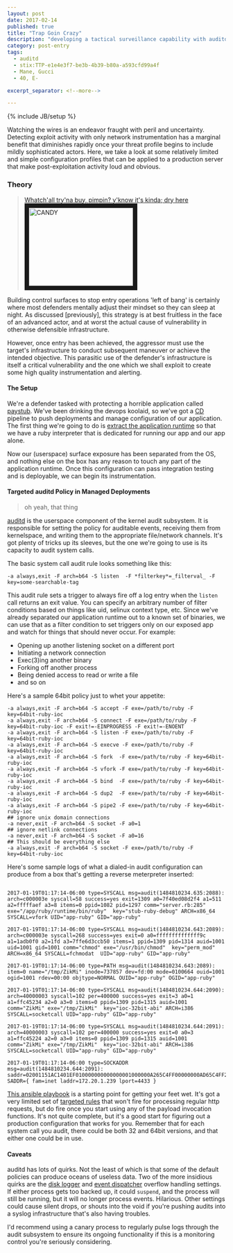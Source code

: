 ```yaml
---
layout: post
date: 2017-02-14
published: true
title: "Trap Goin Crazy"
description: "developing a tactical surveillance capability with auditd"
category: post-entry
tags:
  - auditd
  - stix:TTP-e1e4e3f7-be3b-4b39-b80a-a593cfd99a4f
  - Mane, Gucci
  - 40, E-

excerpt_separator: <!--more-->

---
```

{% include JB/setup %}

Watching the wires is an endeavor fraught with peril and uncertainty.
Detecting exploit activity with only network instrumentation has a
marginal benefit that diminishes rapidly once your threat profile
begins to include mildly sophisticated actors. Here, we take a look at
some relatively limited and simple configuration profiles that can
be applied to a production server that make post-exploitation activity
loud and obvious.

<!--more-->

### Theory
<blockquote>
<p>
  <a href="https://genius.com/1614280/Snoop-dogg-candy-drippin-like-water/Whatchu-tryna-buy-pimpin-yknow-its-kinda-dry-here">
    Whatch&#39;all try&#39;na buy, pimpin? y&#39;know it&#39;s kinda; dry here
  </a>

  <a href="http://www.youtube.com/watch?feature=player_embedded&v=mKli0y-Xr-Q&t=28s">
    <img
      src="http://img.youtube.com/vi/mKli0y-Xr-Q/0.jpg"
      alt="CANDY" width="240" height="180" border="10"
    />
  </a>
</p>
</blockquote>
Building control surfaces to stop entry operations 'left of bang' is certainly
where most defenders mentally adjust their mindset so they can sleep at night.
As discussed [previously], this strategy is at best fruitless in the face of
an advanced actor, and at worst the actual cause of vulnerability in
otherwise defensible infrastructure.

However, once entry has been achieved, the aggressor must use the target's
infrastructure to conduct subsequent maneuver or achieve the intended objective.
This parasitic use of the defender's infrastructure is itself a critical
vulnerability and the one which we shall exploit to create some high quality
instrumentation and alerting.

#### The Setup

We're a defender tasked with protecting a horrible application called [paystub].
We've been drinking the devops koolaid, so we've got a [CD] pipeline to
push deployments and manage configuration of our application. The first thing
we're going to do is [extract the application runtime] so that we have a ruby
interpreter that is dedicated for running our app and our app alone.

Now our (userspace) surface exposure has been separated from the OS, and
nothing else on the box has any reason to touch any part of the application
runtime. Once this configuration can pass integration testing and is deployable,
we can begin its instrumentation.

#### Targeted auditd Policy in Managed Deployments
> oh yeah, that thing

[auditd] is the userspace component of the kernel audit subsystem. It is
responsible for setting the policy for auditable events, receiving them
from kernelspace, and writing them to the appropriate file/network channels.
It's got plenty of tricks up its sleeves, but the one we're going to use
is its capacity to audit system calls.

The basic system call audit rule looks something like this:

    -a always,exit -F arch=b64 -S listen  -F *filterkey*=_filterval_ -F key=some-searchable-tag

This audit rule sets a trigger to always fire off a log entry when the
`listen` call returns an exit value. You can specify an arbitrary number of
filter conditions based on things like uid, selinux context type, etc. Since
we've already separated our application runtime out to a known set of binaries,
we can use that as a filter condition to set triggers only on our exposed app
and watch for things that should never occur. For example:

* Opening up another listening socket on a different port
* Initiating a network connection
* Exec(3)ing another binary
* Forking off another process
* Being denied access to read or write a file
* and so on

Here's a sample 64bit policy just to whet your appetite:

    -a always,exit -F arch=b64 -S accept -F exe=/path/to/ruby -F key=64bit-ruby-ioc
    -a always,exit -F arch=b64 -S connect -F exe=/path/to/ruby -F key=64bit-ruby-ioc -F exit!=-EINPROGRESS -F exit!=-ENOENT
    -a always,exit -F arch=b64 -S listen -F exe=/path/to/ruby -F key=64bit-ruby-ioc
    -a always,exit -F arch=b64 -S execve -F exe=/path/to/ruby -F key=64bit-ruby-ioc
    -a always,exit -F arch=b64 -S fork  -F exe=/path/to/ruby -F key=64bit-ruby-ioc
    -a always,exit -F arch=b64 -S vfork -F exe=/path/to/ruby -F key=64bit-ruby-ioc
    -a always,exit -F arch=b64 -S bind  -F exe=/path/to/ruby -F key=64bit-ruby-ioc
    -a always,exit -F arch=b64 -S dup2  -F exe=/path/to/ruby -F key=64bit-ruby-ioc
    -a always,exit -F arch=b64 -S pipe2 -F exe=/path/to/ruby -F key=64bit-ruby-ioc
    ## ignore unix domain connections
    -a never,exit -F arch=b64 -S socket -F a0=1
    ## ignore netlink connections
    -a never,exit -F arch=b64 -S socket -F a0=16
    ## This should be everything else
    -a always,exit -F arch=b64 -S socket -F exe=/path/to/ruby -F key=64bit-ruby-ioc

Here's some sample logs of what a dialed-in audit configuration can produce
from a box that's getting a reverse meterpreter inserted:

<pre class="highlight"><code>
2017-01-19T01:17:14-06:00 type=SYSCALL msg=audit(1484810234.635:2088): arch=c000003e syscall=58 success=yes exit=1309 a0=7f40ed08d2f4 a1=511 a2=fffffaef a3=8 items=0 ppid=1082 pid=1297 comm="server.rb:285" exe="/app/ruby/runtime/bin/ruby"  key="stub-ruby-debug" ARCH=x86_64 SYSCALL=vfork UID="app-ruby" GID="app-ruby"

2017-01-19T01:17:14-06:00 type=SYSCALL msg=audit(1484810234.643:2089): arch=c000003e syscall=268 success=yes exit=0 a0=ffffffffffffff9c a1=1adb0f0 a2=1fd a3=7ffe6d3ccb50 items=1 ppid=1309 pid=1314 auid=1001 uid=1001 gid=1001 comm="chmod" exe="/usr/bin/chmod"  key="perm_mod" ARCH=x86_64 SYSCALL=fchmodat  UID="app-ruby" GID="app-ruby"

2017-01-19T01:17:14-06:00 type=PATH msg=audit(1484810234.643:2089): item=0 name="/tmp/ZikMi" inode=737857 dev=fd:00 mode=0100664 ouid=1001 ogid=1001 rdev=00:00 objtype=NORMAL OUID="app-ruby" OGID="app-ruby"

2017-01-19T01:17:14-06:00 type=SYSCALL msg=audit(1484810234.644:2090): arch=40000003 syscall=102 per=400000 success=yes exit=3 a0=1 a1=ffc45234 a2=0 a3=0 items=0 ppid=1309 pid=1315 auid=1001 comm="ZikMi" exe="/tmp/ZikMi"  key="ioc-32bit-abi" ARCH=i386 SYSCALL=socketcall UID="app-ruby" GID="app-ruby"

2017-01-19T01:17:14-06:00 type=SYSCALL msg=audit(1484810234.644:2091): arch=40000003 syscall=102 per=400000 success=yes exit=0 a0=3 a1=ffc45224 a2=0 a3=0 items=0 ppid=1309 pid=1315 auid=1001 comm="ZikMi" exe="/tmp/ZikMi"  key="ioc-32bit-abi" ARCH=i386 SYSCALL=socketcall UID="app-ruby" GID="app-ruby"

2017-01-19T01:17:14-06:00 type=SOCKADDR msg=audit(1484810234.644:2091): saddr=02001151AC1401EF010000000000000001000000A265C4FF00000000AD65C4FF2A66C4FF3B66C4FF5166C4FF6966C4FFA366C4FFB366C4FFBE66C4FFCC66C4FFED66C4FF0867C4FF1B67C4FF2967C4FFC56CC4FFF26CC4FF076DC4FFAC6DC4FFCA6DC4FFE86D SADDR={ fam=inet laddr=172.20.1.239 lport=4433 }
</code></pre>

[This ansible playbook] is a starting point for getting your feet wet. It's got
a very limited set of [targeted rules] that won't fire for processing regular
http requests, but do fire once you start using any of the payload invocation
functions. It's not quite complete, but it's a good start for figuring out
a production configuration that works for you. Remember that for each system
call you audit, there could be both 32 and 64bit versions, and that either one
could be in use.  

#### Caveats
auditd has lots of quirks. Not the least of which is that some of the default
policies can produce oceans of useless data. Two of the more insidious quirks
are the [disk logger] and [event dispatcher] overflow handling settings. If
either process gets too backed up, it could `suspend`, and the process will
still be running, but it will no longer process events. Hilarious. Other
settings could cause silent drops, or shouts into the void if you're pushing
audits into a syslog infrastructure that's also having troubles.

I'd recommend using a canary process to regularly pulse logs through the audit
subsystem to ensure its ongoing functionality if this is a monitoring control
you're seriously considering.

[paystub]: https://github.com/ryanbreed/paystub-sinatra
[previously]: /doctrine/2017/02/mapping-out-adversary-coas
[auditd]: https://github.com/linux-audit/audit-userspace
[CD]: https://martinfowler.com/bliki/ContinuousDelivery.html
[extract the application runtime]: https://github.com/ryanbreed/packages/blob/master/defs/ruby233.sh
[this ansible playbook]: https://github.com/ryanbreed/paystub-playbooks/blob/master/paystub-sinatra.yml
[targeted rules]: https://github.com/ryanbreed/paystub-playbooks/blob/master/templates/50-runtime-ruby.rules.j2
[disk logger]: https://linux.die.net/man/8/auditd.conf
[event dispatcher]: https://linux.die.net/man/5/audispd.conf
